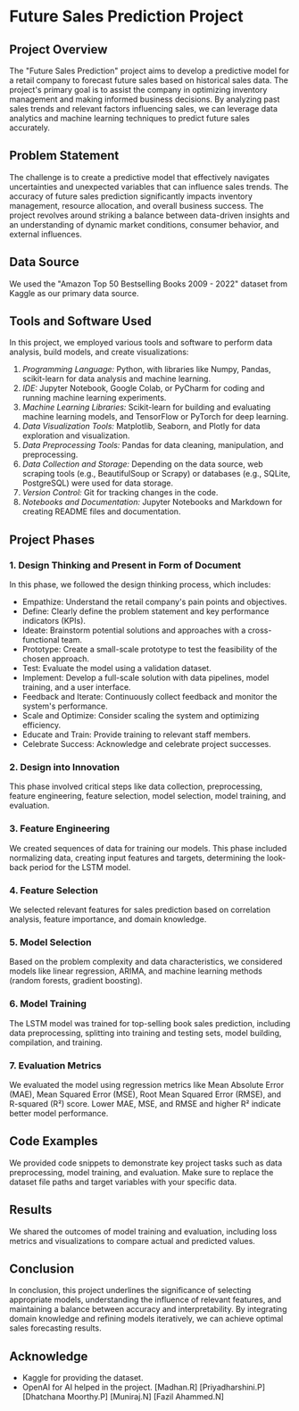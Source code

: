 # Future Sales Prediction Project

## Project Overview

The "Future Sales Prediction" project aims to develop a predictive model for a retail company to forecast future sales based on historical sales data. The project's primary goal is to assist the company in optimizing inventory management and making informed business decisions. By analyzing past sales trends and relevant factors influencing sales, we can leverage data analytics and machine learning techniques to predict future sales accurately.

## Problem Statement

The challenge is to create a predictive model that effectively navigates uncertainties and unexpected variables that can influence sales trends. The accuracy of future sales prediction significantly impacts inventory management, resource allocation, and overall business success. The project revolves around striking a balance between data-driven insights and an understanding of dynamic market conditions, consumer behavior, and external influences.

## Data Source

We used the "Amazon Top 50 Bestselling Books 2009 - 2022" dataset from Kaggle as our primary data source.



## Tools and Software Used

In this project, we employed various tools and software to perform data analysis, build models, and create visualizations:

1. *Programming Language:* Python, with libraries like Numpy, Pandas, scikit-learn for data analysis and machine learning.
2. *IDE:* Jupyter Notebook, Google Colab, or PyCharm for coding and running machine learning experiments.
3. *Machine Learning Libraries:* Scikit-learn for building and evaluating machine learning models, and TensorFlow or PyTorch for deep learning.
4. *Data Visualization Tools:* Matplotlib, Seaborn, and Plotly for data exploration and visualization.
5. *Data Preprocessing Tools:* Pandas for data cleaning, manipulation, and preprocessing.
6. *Data Collection and Storage:* Depending on the data source, web scraping tools (e.g., BeautifulSoup or Scrapy) or databases (e.g., SQLite, PostgreSQL) were used for data storage.
7. *Version Control:* Git for tracking changes in the code.
8. *Notebooks and Documentation:* Jupyter Notebooks and Markdown for creating README files and documentation.

## Project Phases

### 1. Design Thinking and Present in Form of Document

In this phase, we followed the design thinking process, which includes:

- Empathize: Understand the retail company's pain points and objectives.
- Define: Clearly define the problem statement and key performance indicators (KPIs).
- Ideate: Brainstorm potential solutions and approaches with a cross-functional team.
- Prototype: Create a small-scale prototype to test the feasibility of the chosen approach.
- Test: Evaluate the model using a validation dataset.
- Implement: Develop a full-scale solution with data pipelines, model training, and a user interface.
- Feedback and Iterate: Continuously collect feedback and monitor the system's performance.
- Scale and Optimize: Consider scaling the system and optimizing efficiency.
- Educate and Train: Provide training to relevant staff members.
- Celebrate Success: Acknowledge and celebrate project successes.

### 2. Design into Innovation

This phase involved critical steps like data collection, preprocessing, feature engineering, feature selection, model selection, model training, and evaluation. 

### 3. Feature Engineering

We created sequences of data for training our models. This phase included normalizing data, creating input features and targets, determining the look-back period for the LSTM model.

### 4. Feature Selection

We selected relevant features for sales prediction based on correlation analysis, feature importance, and domain knowledge.

### 5. Model Selection

Based on the problem complexity and data characteristics, we considered models like linear regression, ARIMA, and machine learning methods (random forests, gradient boosting).

### 6. Model Training

The LSTM model was trained for top-selling book sales prediction, including data preprocessing, splitting into training and testing sets, model building, compilation, and training.

### 7. Evaluation Metrics

We evaluated the model using regression metrics like Mean Absolute Error (MAE), Mean Squared Error (MSE), Root Mean Squared Error (RMSE), and R-squared (R²) score. Lower MAE, MSE, and RMSE and higher R² indicate better model performance.

## Code Examples

We provided code snippets to demonstrate key project tasks such as data preprocessing, model training, and evaluation. Make sure to replace the dataset file paths and target variables with your specific data.

## Results

We shared the outcomes of model training and evaluation, including loss metrics and visualizations to compare actual and predicted values.

## Conclusion

In conclusion, this project underlines the significance of selecting appropriate models, understanding the influence of relevant features, and maintaining a balance between accuracy and interpretability. By integrating domain knowledge and refining models iteratively, we can achieve optimal sales forecasting results.

## Acknowledge
- Kaggle for providing the dataset.
- OpenAI for AI helped in the project.
[Madhan.R]
[Priyadharshini.P]
[Dhatchana Moorthy.P]
[Muniraj.N]
[Fazil Ahammed.N]
